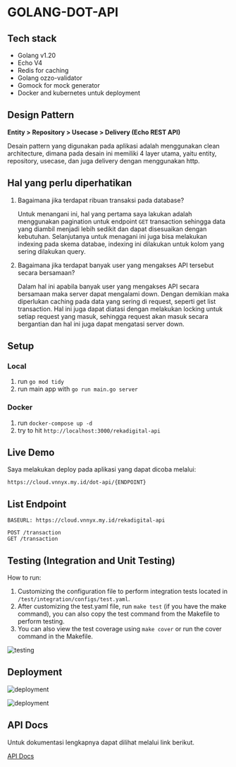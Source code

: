 # GOLANG-DOT-API

## Tech stack

- Golang v1.20
- Echo V4
- Redis for caching
- Golang ozzo-validator
- Gomock for mock generator
- Docker and kubernetes untuk deployment

## Design Pattern

**Entity > Repository > Usecase > Delivery (Echo REST API)**

Desain pattern yang digunakan pada aplikasi adalah menggunakan clean architecture, dimana pada desain ini memiliki 4 layer utama, yaitu entity, repository, usecase, dan juga delivery dengan menggunakan http.

## Hal yang perlu diperhatikan

1. Bagaimana jika terdapat ribuan transaksi pada database?

   Untuk menangani ini, hal yang pertama saya lakukan adalah menggunakan pagination untuk endpoint `GET` transaction sehingga data yang diambil menjadi lebih sedikit dan dapat disesuaikan dengan kebutuhan. Selanjutanya untuk menagani ini juga bisa melakukan indexing pada skema databae, indexing ini dilakukan untuk kolom yang sering dilakukan query.

2. Bagaimana jika terdapat banyak user yang mengakses API tersebut secara bersamaan?

   Dalam hal ini apabila banyak user yang mengakses API secara bersamaan maka server dapat mengalami down. Dengan demikian maka diperlukan caching pada data yang sering di request, seperti get list transaction. Hal ini juga dapat diatasi dengan melakukan locking untuk setiap request yang masuk, sehingga request akan masuk secara bergantian dan hal ini juga dapat mengatasi server down.

## Setup

### Local

1. run `go mod tidy`
2. run main app with `go run main.go server`

### Docker

1. run `docker-compose up -d`
2. try to hit `http://localhost:3000/rekadigital-api`

## Live Demo

Saya melakukan deploy pada aplikasi yang dapat dicoba melalui:

`https://cloud.vnnyx.my.id/dot-api/{ENDPOINT}`

## List Endpoint

```
BASEURL: https://cloud.vnnyx.my.id/rekadigital-api

POST /transaction
GET /transaction
```

## Testing (Integration and Unit Testing)

How to run:

1. Customizing the configuration file to perform integration tests located in `/test/integration/configs/test.yaml`.
2. After customizing the test.yaml file, run `make test` (if you have the make command), you can also copy the test command from the Makefile to perform testing.
3. You can also view the test coverage using `make cover` or run the cover command in the Makefile.

![testing](https://imgur.com/NDjrexA.png)

## Deployment

![deployment](https://imgur.com/ePe9oT3.png)

![deployment](https://imgur.com/O8FkDYu.png)

## API Docs

Untuk dokumentasi lengkapnya dapat dilihat melalui link berikut.

[API Docs](https://documenter.getpostman.com/view/24450154/2s93XyUPEu)
